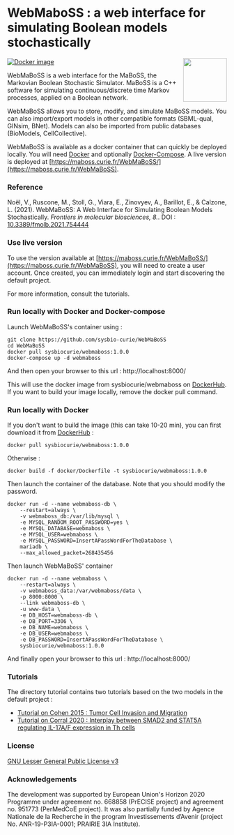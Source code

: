 # WebMaboSS : a web interface for simulating Boolean models stochastically
[![Docker image](https://img.shields.io/docker/v/sysbiocurie/webmaboss?logo=docker&sort=date)](https://hub.docker.com/repository/docker/sysbiocurie/webmaboss/general)
<img align="right" height="100" src="https://maboss.curie.fr/images/maboss_logo.jpg">


WebMaBoSS is a web interface for the MaBoSS, the Markovian Boolean Stochastic Simulator. MaBoSS is a C++ software for simulating continuous/discrete time Markov processes, applied on a Boolean network.

WebMaBoSS allows you to store, modify, and simulate MaBoSS models. You can also import/export models in other compatible formats (SBML-qual, GINsim, BNet). Models can also be imported from public databases (BioModels, CellCollective).

WebMaBoSS is available as a docker container that can quickly be deployed locally. You will need [Docker](https://docs.docker.com/get-docker/) and optionally [Docker-Compose](https://docs.docker.com/compose/install/).
A live version is deployed at [https://maboss.curie.fr/WebMaBoSS/](https://maboss.curie.fr/WebMaBoSS).

### Reference

Noël, V., Ruscone, M., Stoll, G., Viara, E., Zinovyev, A., Barillot, E., & Calzone, L. (2021). WebMaBoSS: A Web Interface for Simulating Boolean Models Stochastically. *Frontiers in molecular biosciences, 8.*. DOI : [10.3389/fmolb.2021.754444](https://www.frontiersin.org/articles/10.3389/fmolb.2021.754444/full)

### Use live version

To use the version available at [https://maboss.curie.fr/WebMaBoSS/](https://maboss.curie.fr/WebMaBoSS), you will need to create a user account. Once created, you can immediately login and start discovering the default project.

For more information, consult the tutorials. 


### Run locally with Docker and Docker-compose
Launch WebMaBoSS's container using :

```
git clone https://github.com/sysbio-curie/WebMaBoSS
cd WebMaBoSS
docker pull sysbiocurie/webmaboss:1.0.0
docker-compose up -d webmaboss
```
	
And then open your browser to this url : http://localhost:8000/


This will use the docker image from sysbiocurie/webmaboss on [DockerHub](https://hub.docker.com/repository/docker/sysbiocurie/webmaboss/general). If you want to build your image locally, remove the docker pull command.
### Run locally with Docker
If you don't want to build the image (this can take 10-20 min), you can first download it from [DockerHub](https://hub.docker.com/repository/docker/sysbiocurie/webmaboss/general) : 

```
docker pull sysbiocurie/webmaboss:1.0.0
```

Otherwise :
```
docker build -f docker/Dockerfile -t sysbiocurie/webmaboss:1.0.0
```

Then launch the container of the database. Note that you should modify the password. 
```
docker run -d --name webmaboss-db \
	--restart=always \
	-v webmaboss_db:/var/lib/mysql \
	-e MYSQL_RANDOM_ROOT_PASSWORD=yes \
	-e MYSQL_DATABASE=webmaboss \
	-e MYSQL_USER=webmaboss \
	-e MYSQL_PASSWORD=InsertAPassWordForTheDatabase \
	mariadb \
	--max_allowed_packet=268435456 
```
Then launch WebMaBoSS' container
```
docker run -d --name webmaboss \
	--restart=always \
	-v webmaboss_data:/var/webmaboss/data \
	-p 8000:8000 \
	--link webmaboss-db \
	-u www-data \
	-e DB_HOST=webmaboss-db \
	-e DB_PORT=3306 \
	-e DB_NAME=webmaboss \
	-e DB_USER=webmaboss \
	-e DB_PASSWORD=InsertAPassWordForTheDatabase \
	sysbiocurie/webmaboss:1.0.0
```
And finally open your browser to this url : http://localhost:8000/

### Tutorials

The directory tutorial contains two tutorials based on the two models in the default project :

- [Tutorial on Cohen 2015 : Tumor Cell Invasion and Migration](https://github.com/sysbio-curie/WebMaBoSS/raw/master/tutorials/Tutorial_Cohen.pdf)
- [Tutorial on Corral 2020 : Interplay between SMAD2 and STAT5A regulating IL-17A/F expression in Th cells](https://github.com/sysbio-curie/WebMaBoSS/raw/master/tutorials/Tutorial_Corral.pdf)

### License

[GNU Lesser General Public License v3](https://github.com/sysbio-curie/WebMaBoSS/blob/master/LICENSE.md)

### Acknowledgements

The development was supported by European Union's Horizon 2020 Programme under agreement no. 668858 (PrECISE project) and agreement no. 951773 (PerMedCoE project). It was also partially funded by Agence Nationale de la Recherche in the program Investissements d’Avenir (project No. ANR-19-P3IA-0001; PRAIRIE 3IA Institute).
